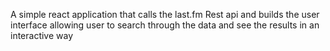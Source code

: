 A simple react application that  calls the last.fm Rest api and builds the user interface allowing user to search through the data and see the results in an interactive way
